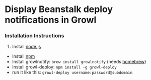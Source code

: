 # Display Beanstalk deploy notifications in Growl

### Installation Instructions

1. Install [node.js](https://github.com/joyent/node)
-  Install [npm](http://npmjs.org/)
-  Install growlnotify: `brew install growlnotify` (needs [homebrew](https://github.com/mxcl/homebrew))
-  Install growl-deploy: `npm install -g growl-deploy`
-  run it like this: `growl-deploy username:password@subdomain`